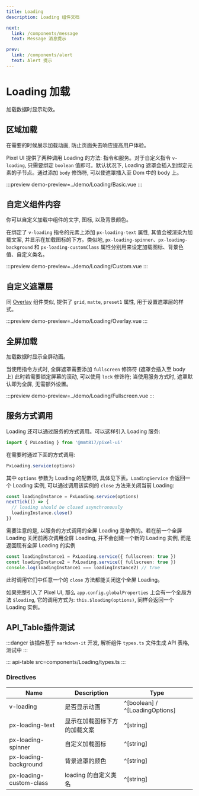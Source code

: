 ```yaml
---
title: Loading
description: Loading 组件文档

next:
  link: /components/message
  text: Message 消息提示

prev:
  link: /components/alert
  text: Alert 提示
---
```


# Loading 加载

加载数据时显示动效。

## 区域加载

在需要的时候展示加载动画, 防止页面失去响应提高用户体验。

Pixel UI 提供了两种调用 Loading 的方法: 指令和服务。对于自定义指令 `v-loading`, 只需要绑定 `boolean` 值即可。默认状况下, Loading 遮罩会插入到绑定元素的子节点。通过添加 `body` 修饰符, 可以使遮罩插入至 Dom 中的 body 上。

:::preview
demo-preview=../demo/Loading/Basic.vue
:::

## 自定义组件内容​

你可以自定义加载中组件的文字, 图标, 以及背景颜色。

在绑定了 `v-loading` 指令的元素上添加 `px-loading-text` 属性, 其值会被渲染为加载文案, 并显示在加载图标的下方。类似地, `px-loading-spinner`、`px-loading-background` 和 `px-loading-customClass` 属性分别用来设定加载图标、背景色值、自定义类名。

:::preview
demo-preview=../demo/Loading/Custom.vue
:::

## 自定义遮罩层

同 [Overlay](/components/overlay) 组件类似, 提供了 `grid`, `matte`, `preset1` 属性, 用于设置遮罩层的样式。

:::preview
demo-preview=../demo/Loading/Overlay.vue
:::

## 全屏加载

加载数据时显示全屏动画。

当使用指令方式时, 全屏遮罩需要添加 `fullscreen` 修饰符 (遮罩会插入至 body 上) 此时若需要锁定屏幕的滚动, 可以使用 `lock` 修饰符; 当使用服务方式时, 遮罩默认即为全屏, 无需额外设置。

:::preview
demo-preview=../demo/Loading/Fullscreen.vue
:::

## 服务方式调用

Loading 还可以通过服务的方式调用。可以这样引入 Loading 服务:

```ts
import { PxLoading } from '@mmt817/pixel-ui'
```

在需要时通过下面的方式调用: 

```ts
PxLoading.service(options)
```

其中 `options` 参数为 Loading 的配置项, 具体见下表。`LoadingService` 会返回一个 Loading 实例, 可以通过调用该实例的 `close` 方法来关闭当前 Loading:

```ts
const loadingInstance = PxLoading.service(options)
nextTick(() => {
  // loading should be closed asynchronously
  loadingInstance.close()
})
```

需要注意的是, 以服务的方式调用的全屏 Loading 是单例的。若在前一个全屏 Loading 关闭前再次调用全屏 Loading, 并不会创建一个新的 Loading 实例, 而是返回现有全屏 Loading 的实例

```ts
const loadingInstance1 = PxLoading.service({ fullscreen: true })
const loadingInstance2 = PxLoading.service({ fullscreen: true })
console.log(loadingInstance1 === loadingInstance2) // true
```

此时调用它们中任意一个的 `close` 方法都能关闭这个全屏 Loading。

如果完整引入了 Pixel UI, 那么 `app.config.globalProperties` 上会有一个全局方法 `$loading`, 它的调用方式为: `this.$loading(options)`, 同样会返回一个 Loading 实例。

## API_Table插件测试

:::danger
该插件基于 `markdown-it` 开发, 解析组件 `types.ts` 文件生成 API 表格, 测试中
:::

::: api-table src=components/Loading/types.ts
:::

### Directives

| Name                         | Description                                                  | Type                           |
| ---------------------------- | ------------------------------------------------------------ | ------------------------------ |
| v-loading                    | 是否显示动画                                                   | ^[boolean] / ^[LoadingOptions] |
| px-loading-text              | 显示在加载图标下方的加载文案                                     | ^[string]                      |
| px-loading-spinner           | 自定义加载图标                                                 | ^[string]                      |
| px-loading-background        | 背景遮罩的颜色                                                 | ^[string]                      |
| px-loading-custom-class      | loading 的自定义类名                                           | ^[string]                      |